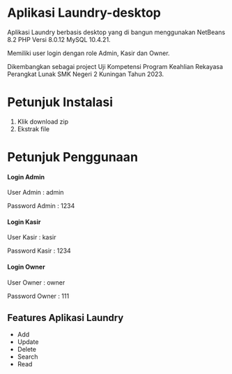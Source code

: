 # Aplikasi Laundry-desktop
Aplikasi Laundry berbasis desktop yang di bangun menggunakan NetBeans 8.2 PHP Versi 8.0.12 MySQL 10.4.21. 

Memiliki user login dengan role Admin, Kasir dan Owner.

Dikembangkan sebagai project Uji Kompetensi Program Keahlian Rekayasa Perangkat Lunak SMK Negeri 2 Kuningan Tahun 2023.

# Petunjuk Instalasi
1. Klik download zip
2. Ekstrak file

# Petunjuk Penggunaan
#### Login Admin
User Admin : admin

Password Admin : 1234

#### Login Kasir
User Kasir : kasir

Password Kasir : 1234

#### Login Owner
User Owner : owner

Password Owner : 111

## Features Aplikasi Laundry
- Add
- Update
- Delete
- Search
- Read
